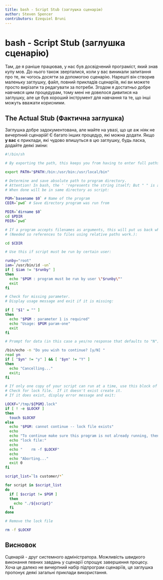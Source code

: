 ```yaml
---
title: bash - Script Stub (заглушка сценарію)
author: Steven Spencer
contributors: Ezequiel Bruni
---
```


# bash - Script Stub (заглушка сценарію)

Там, де я раніше працював, у нас був досвідчений програміст, який знав купу мов. До нього також зверталися, коли у вас виникали запитання про те, як чогось досягти за допомогою сценарію. Нарешті він створив маленьку заглушку, файл, повний прикладів сценаріїв, які ви можете просто вирізати та редагувати за потреби. Згодом я достатньо добре навчився цим процедурам, тому мені не довелося дивитися на заглушку, але це був хороший інструмент для навчання та те, що інші можуть вважати корисними.

## The Actual Stub (Фактична заглушка)

Заглушка добре задокументована, але майте на увазі, що це аж ніяк не вичерпний сценарій! Є багато інших процедур, які можна додати. Якщо **у вас** є приклади, які чудово впишуться в цю заглушку, будь ласка, додайте деякі зміни:

```bash
#!/bin/sh

# By exporting the path, this keeps you from having to enter full paths for commands that exist in those paths:

export PATH="$PATH:/bin:/usr/bin:/usr/local/bin"

# Determine and save absolute path to program directory.
# Attention! In bash, the ' 'represents the string itself; But " " is a little different. $, ` `, and \ represent call variable values, reference commands, and escape characters, respectively
# When done will be in same directory as script:

PGM=`basename $0` # Name of the program
CDIR=`pwd` # Save directory program was run from

PDIR=`dirname $0`
cd $PDIR
PDIR=`pwd`

# If a program accepts filenames as arguments, this will put us back where we started.
# (Needed so references to files using relative paths work.):

cd $CDIR

# Use this if script must be run by certain user:

runby="root"
iam=`/usr/bin/id -un`
if [ $iam != "$runby" ]
then
  echo "$PGM : program must be run by user \"$runby\""
  exit
fi

# Check for missing parameter.
# Display usage message and exit if it is missing:

if [ "$1" = "" ]
then
  echo "$PGM : parameter 1 is required"
  echo "Usage: $PGM param-one"
  exit
fi

# Prompt for data (in this case a yes/no response that defaults to "N"):

/bin/echo -n "Do you wish to continue? [y/N] "
read yn
if [ "$yn" != "y" ] && [ "$yn" != "Y" ]
then
  echo "Cancelling..."
  exit;
fi

# If only one copy of your script can run at a time, use this block of code.
# Check for lock file.  If it doesn't exist create it.
# If it does exist, display error message and exit:

LOCKF="/tmp/${PGM}.lock"
if [ ! -e $LOCKF ]
then
  touch $LOCKF
else
  echo "$PGM: cannot continue -- lock file exists"
  echo
  echo "To continue make sure this program is not already running, then delete the"
  echo "lock file:"
  echo
  echo "    rm -f $LOCKF"
  echo
  echo "Aborting..."
  exit 0
fi

script_list=`ls customer/*`

for script in $script_list
do
  if [ $script != $PGM ]
  then
    echo "./${script}"
  fi
done

# Remove the lock file

rm -f $LOCKF
```

## Висновок

Сценарій - друг системного адміністратора. Можливість швидкого виконання певних завдань у сценарії спрощує завершення процесу. Хоча це далеко не вичерпний набір підпрограм сценаріїв, ця заглушка пропонує деякі загальні приклади використання.
